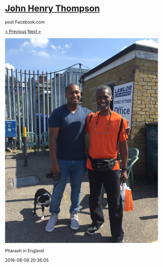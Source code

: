 # [John Henry Thompson](../README.md)
post Facebook.com

[< Previous](2016-08-08-8.md) [Next >](2016-08-08-10.md)

[![](../media/2016-08-08/Pharaoh-in-England-8.jpg)](../README.md)

Pharaoh in England

2016-08-08 20:36:05